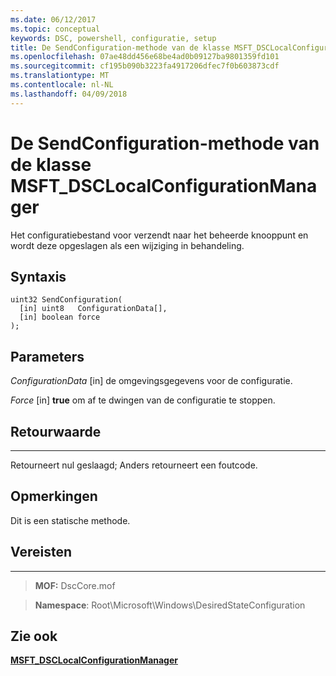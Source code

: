 ```yaml
---
ms.date: 06/12/2017
ms.topic: conceptual
keywords: DSC, powershell, configuratie, setup
title: De SendConfiguration-methode van de klasse MSFT_DSCLocalConfigurationManager
ms.openlocfilehash: 07ae48dd456e68be4ad0b09127ba9801359fd101
ms.sourcegitcommit: cf195b090b3223fa4917206dfec7f0b603873cdf
ms.translationtype: MT
ms.contentlocale: nl-NL
ms.lasthandoff: 04/09/2018
---
```

# <a name="sendconfiguration-method-of-the-msftdsclocalconfigurationmanager-class"></a>De SendConfiguration-methode van de klasse MSFT_DSCLocalConfigurationManager

Het configuratiebestand voor verzendt naar het beheerde knooppunt en wordt deze opgeslagen als een wijziging in behandeling.

<a name="syntax"></a>Syntaxis
------

```mof
uint32 SendConfiguration(
  [in] uint8   ConfigurationData[],
  [in] boolean force
);
```

<a name="parameters"></a>Parameters
----------

*ConfigurationData* \[in\] de omgevingsgegevens voor de configuratie.

*Force* \[in\] **true** om af te dwingen van de configuratie te stoppen.

## <a name="return-value"></a>Retourwaarde
------------

Retourneert nul geslaagd; Anders retourneert een foutcode.

## <a name="remarks"></a>Opmerkingen

Dit is een statische methode.

## <a name="requirements"></a>Vereisten
------------
>**MOF:** DscCore.mof

>**Namespace**: Root\Microsoft\Windows\DesiredStateConfiguration


## <a name="see-also"></a>Zie ook


[**MSFT_DSCLocalConfigurationManager**](msft-dsclocalconfigurationmanager.md)
